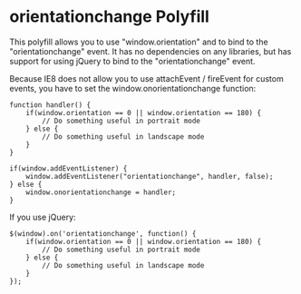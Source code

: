 orientationchange Polyfill
==========================

This polyfill allows you to use "window.orientation" and to bind to the "orientationchange" event.  It has
no dependencies on any libraries, but has support for using jQuery to bind to the "orientationchange" event.

Because IE8 does not allow you to use attachEvent / fireEvent for custom events, you have to set the
window.onorientationchange function:

	function handler() {
		if(window.orientation == 0 || window.orientation == 180) {
			// Do something useful in portrait mode
		} else {
			// Do something useful in landscape mode
		}
	}

	if(window.addEventListener) {
 		window.addEventListener("orientationchange", handler, false);
 	} else {
 		window.onorientationchange = handler;
	}

If you use jQuery:

	$(window).on('orientationchange', function() {
		if(window.orientation == 0 || window.orientation == 180) {
			// Do something useful in portrait mode
		} else {
			// Do something useful in landscape mode
		}
	});

